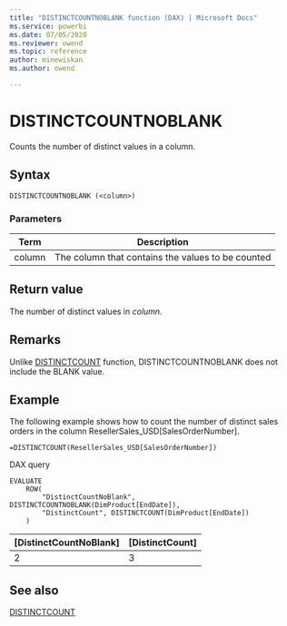 ```yaml
---
title: "DISTINCTCOUNTNOBLANK function (DAX) | Microsoft Docs"
ms.service: powerbi 
ms.date: 07/05/2020
ms.reviewer: owend
ms.topic: reference
author: minewiskan
ms.author: owend

---
```

# DISTINCTCOUNTNOBLANK

Counts the number of distinct values in a column.
  
## Syntax  
  
```dax
DISTINCTCOUNTNOBLANK (<column>)  
```
  
### Parameters  

|Term  |Description|  
|---------|---------|
|column     | The column that contains the values to be counted |

## Return value

The number of distinct values in *column*.  
  
## Remarks  

Unlike [DISTINCTCOUNT](distinctcount-function-dax.md) function, DISTINCTCOUNTNOBLANK does not include the BLANK value.
  
## Example

The following example shows how to count the number of distinct sales orders in the column ResellerSales_USD[SalesOrderNumber].  
  
```dax
=DISTINCTCOUNT(ResellerSales_USD[SalesOrderNumber])  
```

DAX query

```DAX
EVALUATE
    ROW(
        "DistinctCountNoBlank", DISTINCTCOUNTNOBLANK(DimProduct[EndDate]),
        "DistinctCount", DISTINCTCOUNT(DimProduct[EndDate])
    )
```

|[DistinctCountNoBlank]  |[DistinctCount]  |
|---------|---------|
|2     |     3    |

## See also

[DISTINCTCOUNT](distinctcount-function-dax.md)
